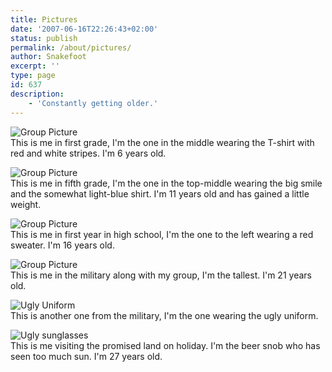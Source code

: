 ```yaml
---
title: Pictures
date: '2007-06-16T22:26:43+02:00'
status: publish
permalink: /about/pictures/
author: Snakefoot
excerpt: ''
type: page
id: 637
description:
    - 'Constantly getting older.'
---
```

  
![Group Picture](/wp-content/uploads/2007/06/1g_opti.jpg)  
 This is me in first grade, I'm the one in the middle wearing the T-shirt with red and white stripes. I'm 6 years old.   
  
![Group Picture](/wp-content/uploads/2007/06/5g_opti.jpg)  
 This is me in fifth grade, I'm the one in the top-middle wearing the big smile and the somewhat light-blue shirt. I'm 11 years old and has gained a little weight.   
  
![Group Picture](/wp-content/uploads/2007/06/1y_opti.jpg)  
 This is me in first year in high school, I'm the one to the left wearing a red sweater. I'm 16 years old.   
  
![Group Picture](/wp-content/uploads/2007/06/mg_opti.jpg)  
 This is me in the military along with my group, I'm the tallest. I'm 21 years old.   
  
![Ugly Uniform](/wp-content/uploads/2007/06/mp_opti.jpg)  
 This is another one from the military, I'm the one wearing the ugly uniform.   
  
![Ugly sunglasses](/wp-content/uploads/2007/06/usa2005.jpg)  
 This is me visiting the promised land on holiday. I'm the beer snob who has seen too much sun. I'm 27 years old.   